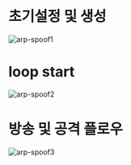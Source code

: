 # 초기설정 및 생성
![arp-spoof1](https://github.com/user-attachments/assets/7931e149-64dd-4fec-944e-33d14afd1a13)

# loop start
![arp-spoof2](https://github.com/user-attachments/assets/b7e26d9e-372c-49b5-9eb4-d7d107408c8b)

# 방송 및 공격 플로우
![arp-spoof3](https://github.com/user-attachments/assets/bfe344c4-2f69-4adf-b03e-300d398f6b74)
